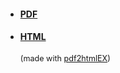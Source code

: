 <ul class="cv">
<li><a href="cv/cv_olivia_guest.pdf"><h4>PDF</h4></a> <a href="https://github.com/oliviaguest/cv"><i class="fa fa-github" aria-hidden="true"></i></a>
<a href="https://www.overleaf.com/read/zfwnyxkkdzxr"><i class="fa fa-leaf" aria-hidden="true"></i></a>
<a href="cv/cv_olivia_guest.pdf"><i class="fa fa-file-pdf-o" aria-hidden="true"></i></a></li>

</li>
<li><a href="cv/cv_olivia_guest.html"><h4>HTML</h4></a>
<a href="cv/cv_olivia_guest.html"><i class="fa fa-file-html-o" aria-hidden="true"></i></a>
<p style="font-size:0.9em">(made with <a href="https://github.com/coolwanglu/pdf2htmlEX">pdf2htmlEX</a>)</p>
</li>
</ul>
